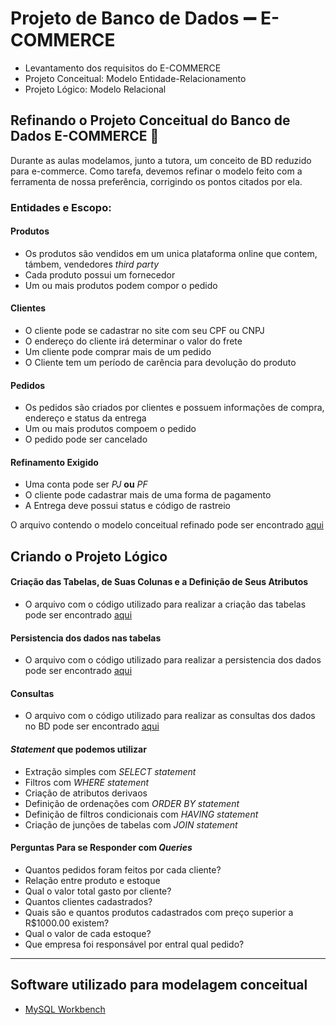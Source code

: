 # Projeto de Banco de Dados :heavy_minus_sign: E-COMMERCE
* Levantamento dos requisitos do E-COMMERCE
* Projeto Conceitual: Modelo Entidade-Relacionamento
* Projeto Lógico: Modelo Relacional


## Refinando o Projeto Conceitual do Banco de Dados E-COMMERCE :shopping_cart:
Durante as aulas modelamos, junto a tutora, um conceito de BD reduzido para e-commerce. Como tarefa, devemos refinar o modelo feito com a ferramenta de nossa preferência, corrigindo os pontos citados por ela.

### Entidades e Escopo:
#### Produtos
* Os produtos são vendidos em um unica plataforma online que contem, támbem, vendedores *third party*
* Cada produto possui um fornecedor
* Um ou mais produtos podem compor o pedido

#### Clientes
* O cliente pode se cadastrar no site com seu CPF ou CNPJ
* O endereço do cliente irá determinar o valor do frete
* Um cliente pode comprar mais de um pedido
* O Cliente tem um período de carência para devolução do produto

#### Pedidos
* Os pedidos são criados por clientes e possuem informações de compra, endereço e status da entrega
* Um ou mais produtos compoem o pedido
* O pedido pode ser cancelado

#### Refinamento Exigido
* Uma conta pode ser *PJ* **ou** *PF*
* O cliente pode cadastrar mais de uma forma de pagamento
* A Entrega deve possui status e código de rastreio


O arquivo contendo o modelo conceitual refinado pode ser encontrado [aqui](https://github.com/TMKaT/DIO/blob/main/Bootcamp%20Gera%C3%A7%C3%A3o%20Tech%20Unimed-BH%20-%20Ci%C3%AAncia%20de%20Dados/Desafios%20de%20projeto/Refinando%20um%20Projeto%20Conceitual%20de%20Banco%20de%20Dados%20-%20E-COMMERCE/Modelo%20conceitual%20ECOMERCE.png)

## Criando o Projeto Lógico
#### Criação das Tabelas, de Suas Colunas e a Definição de Seus Atributos
* O arquivo com o código utilizado para realizar a criação das tabelas pode ser encontrado [aqui](https://github.com/TMKaT/DIO/blob/main/Bootcamp%20Gera%C3%A7%C3%A3o%20Tech%20Unimed-BH%20-%20Ci%C3%AAncia%20de%20Dados/Desafios%20de%20projeto/Refinando%20um%20Projeto%20Conceitual%20de%20Banco%20de%20Dados%20-%20E-COMMERCE/Projeto%20l%C3%B3gico%20ECOMMERCE.sql)
#### Persistencia dos dados nas tabelas
* O arquivo com o código utilizado para realizar a persistencia dos dados pode ser encontrado [aqui](https://github.com/TMKaT/DIO/blob/main/Bootcamp%20Gera%C3%A7%C3%A3o%20Tech%20Unimed-BH%20-%20Ci%C3%AAncia%20de%20Dados/Desafios%20de%20projeto/Refinando%20um%20Projeto%20Conceitual%20de%20Banco%20de%20Dados%20-%20E-COMMERCE/Persistencia%20de%20dados%20ECOMMERCE.sql)
#### Consultas
* O arquivo com o código utilizado para realizar as consultas dos dados no BD pode ser encontrado [aqui](https://github.com/TMKaT/DIO/blob/main/Bootcamp%20Gera%C3%A7%C3%A3o%20Tech%20Unimed-BH%20-%20Ci%C3%AAncia%20de%20Dados/Desafios%20de%20projeto/Refinando%20um%20Projeto%20Conceitual%20de%20Banco%20de%20Dados%20-%20E-COMMERCE/Consultas%20ECOMMERCE.sql)

#### _Statement_ que podemos utilizar
* Extração simples com _SELECT statement_
* Filtros com _WHERE statement_
* Criação de atributos derivaos
* Definição de ordenações com _ORDER BY statement_
* Definição de filtros condicionais com _HAVING statement_
* Criação de junções de tabelas com _JOIN statement_

#### Perguntas Para se Responder com _Queries_
* Quantos pedidos foram feitos por cada cliente?
* Relação entre produto e estoque
* Qual o valor total gasto por cliente?
* Quantos clientes cadastrados?
* Quais são e quantos produtos cadastrados com preço superior a R$1000.00 existem?
* Qual o valor de cada estoque?
* Que empresa foi responsável por entral qual pedido?

---

## Software utilizado para modelagem conceitual
* [MySQL Workbench](https://www.mysql.com/products/workbench/)
